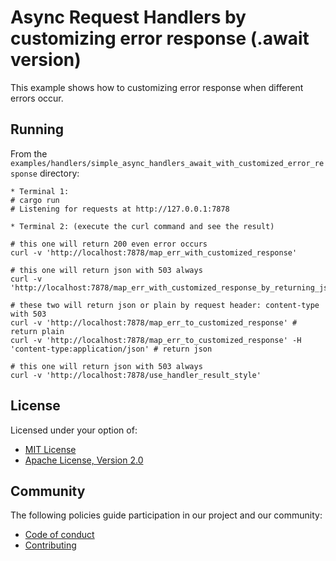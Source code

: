 # Async Request Handlers by customizing error response (.await version)

This example shows how to customizing error response when different errors occur.

## Running

From the `examples/handlers/simple_async_handlers_await_with_customized_error_response` directory:

```
* Terminal 1:
# cargo run
# Listening for requests at http://127.0.0.1:7878

* Terminal 2: (execute the curl command and see the result)

# this one will return 200 even error occurs
curl -v 'http://localhost:7878/map_err_with_customized_response'

# this one will return json with 503 always
curl -v 'http://localhost:7878/map_err_with_customized_response_by_returning_json'

# these two will return json or plain by request header: content-type with 503
curl -v 'http://localhost:7878/map_err_to_customized_response' # return plain 
curl -v 'http://localhost:7878/map_err_to_customized_response' -H 'content-type:application/json' # return json 

# this one will return json with 503 always
curl -v 'http://localhost:7878/use_handler_result_style'

```

## License

Licensed under your option of:

* [MIT License](../../LICENSE-MIT)
* [Apache License, Version 2.0](../../LICENSE-APACHE)

## Community

The following policies guide participation in our project and our community:

* [Code of conduct](../../CODE_OF_CONDUCT.md)
* [Contributing](../../CONTRIBUTING.md)
